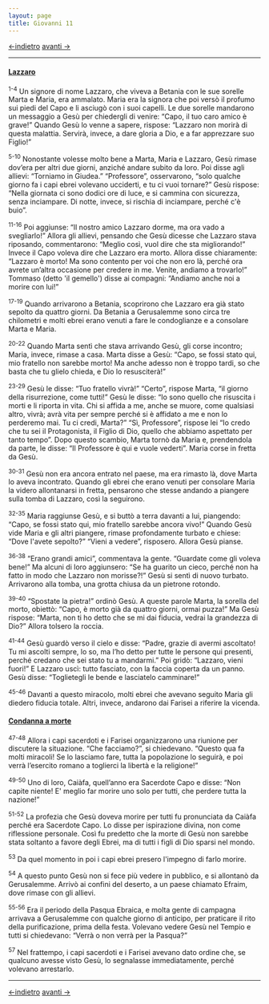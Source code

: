 ```yaml
---
layout: page
title: Giovanni 11
---
```

[<-indietro](gv10.html) [avanti ->](gv12.html)

--------------------------------
#### <a href="" id="lazzaro">Lazzaro</a>

<sup>1-4</sup> Un signore di nome Lazzaro, che viveva a Betania con le sue sorelle Marta e Maria, era ammalato. Maria era la signora che poi versò il profumo sui piedi del Capo e li asciugò con i suoi capelli. Le due sorelle mandarono un messaggio a Gesù per chiedergli di venire: “Capo, il tuo caro amico è grave!” Quando Gesù lo venne a sapere, rispose: “Lazzaro non morirà di questa malattia. Servirà, invece, a dare gloria a Dio, e a far apprezzare suo Figlio!”

<sup>5-10</sup> Nonostante volesse molto bene a Marta, Maria e Lazzaro, Gesù rimase dov’era per altri due giorni, anziché andare subito da loro. Poi disse agli allievi: “Torniamo in Giudea.” “Professore”, osservarono, “solo qualche giorno fa i capi ebrei volevano ucciderti, e tu ci vuoi tornare?” Gesù rispose: “Nella giornata ci sono dodici ore di luce, e si cammina con sicurezza, senza inciampare. Di notte, invece, si rischia di inciampare, perché c'è buio”.

<sup>11-16</sup> Poi aggiunse: “Il nostro amico Lazzaro dorme, ma ora vado a svegliarlo!” Allora gli allievi, pensando che Gesù dicesse che Lazzaro stava riposando, commentarono: “Meglio così, vuol dire che sta migliorando!” Invece il Capo voleva dire che Lazzaro era morto. Allora disse chiaramente: “Lazzaro è morto! Ma sono contento per voi che non ero là, perché ora avrete un’altra occasione per credere in me. Venite, andiamo a trovarlo!” Tommaso (detto 'il gemello') disse ai compagni: “Andiamo anche noi a morire con lui!”

<sup>17-19</sup> Quando arrivarono a Betania, scoprirono che Lazzaro era già stato sepolto da quattro giorni. Da Betania a Gerusalemme sono circa tre chilometri e molti ebrei erano venuti a fare le condoglianze e a consolare Marta e Maria.

<sup>20-22</sup> Quando Marta sentì che stava arrivando Gesù, gli corse incontro; Maria, invece, rimase a casa. Marta disse a Gesù: “Capo, se fossi stato qui, mio fratello non sarebbe morto! Ma anche adesso non è troppo tardi, so che basta che tu glielo chieda, e Dio lo resusciterà!”

<sup>23-29</sup> Gesù le disse: “Tuo fratello vivrà!” “Certo”, rispose Marta, “il giorno della risurrezione, come tutti!” Gesù le disse: “Io sono quello che risuscita i morti e li riporta in vita. Chi si affida a me, anche se muore, come qualsiasi altro, vivrà; avrà vita per sempre perché si è affidato a me e non lo perderemo mai. Tu ci credi, Marta?” “Sì, Professore”, rispose lei “Io credo che tu sei il Protagonista, il Figlio di Dio, quello che abbiamo aspettato per tanto tempo”. Dopo questo scambio, Marta tornò da Maria e, prendendola da parte, le disse: “Il Professore è qui e vuole vederti”. Maria corse in fretta da Gesù.

<sup>30-31</sup> Gesù non era ancora entrato nel paese, ma era rimasto là, dove Marta lo aveva incontrato. Quando gli ebrei che erano venuti per consolare Maria la videro allontanarsi in fretta, pensarono che stesse andando a piangere sulla tomba di Lazzaro, così la seguirono.

<sup>32-35</sup> Maria raggiunse Gesù, e si buttò a terra davanti a lui, piangendo: “Capo, se fossi stato qui, mio fratello sarebbe ancora vivo!” Quando Gesù vide Maria e gli altri piangere, rimase profondamente turbato e chiese: “Dove l'avete sepolto?” “Vieni a vedere”, risposero. Allora Gesù pianse.

<sup>36-38</sup> “Erano grandi amici”, commentava la gente. “Guardate come gli voleva bene!” Ma alcuni di loro aggiunsero: “Se ha guarito un cieco, perché non ha fatto in modo che Lazzaro non morisse?!” Gesù si sentì di nuovo turbato. Arrivarono alla tomba, una grotta chiusa da un pietrone rotondo.

<sup>39-40</sup> “Spostate la pietra!” ordinò Gesù. A queste parole Marta, la sorella del morto, obiettò: “Capo, è morto già da quattro giorni, ormai puzza!” Ma Gesù rispose: “Marta, non ti ho detto che se mi dai fiducia, vedrai la grandezza di Dio?” Allora tolsero la roccia.

<sup>41-44</sup> Gesù guardò verso il cielo e disse: “Padre, grazie di avermi ascoltato! Tu mi ascolti sempre, lo so, ma l’ho detto per tutte le persone qui presenti, perché credano che sei stato tu a mandarmi.” Poi gridò: “Lazzaro, vieni fuori!” E Lazzaro uscì: tutto fasciato, con la faccia coperta da un panno. Gesù disse: “Toglietegli le bende e lasciatelo camminare!”

<sup>45-46</sup> Davanti a questo miracolo, molti ebrei che avevano seguito Maria gli diedero fiducia totale. Altri, invece, andarono dai Farisei a riferire la vicenda.

#### <a href="" id="condanna_a_morte">Condanna a morte</a>

<sup>47-48</sup> Allora i capi sacerdoti e i Farisei organizzarono una riunione per discutere la situazione. “Che facciamo?”, si chiedevano. “Questo qua fa molti miracoli! Se lo lasciamo fare, tutta la popolazione lo seguirà, e poi verrà l’esercito romano a toglierci la libertà e la religione!”

<sup>49-50</sup> Uno di loro, Caiàfa, quell’anno era Sacerdote Capo e disse: “Non capite niente! E' meglio far morire uno solo per tutti, che perdere tutta la nazione!”

<sup>51-52</sup> La profezia che Gesù doveva morire per tutti fu pronunciata da Caiàfa perché era Sacerdote Capo. Lo disse per ispirazione divina, non come riflessione personale. Così fu predetto che la morte di Gesù non sarebbe stata soltanto a favore degli Ebrei, ma di tutti i figli di Dio sparsi nel mondo.

<sup>53</sup> Da quel momento in poi i capi ebrei presero l'impegno di farlo morire.

<sup>54</sup> A questo punto Gesù non si fece più vedere in pubblico, e si allontanò da Gerusalemme. Arrivò ai confini del deserto, a un paese chiamato Efraim, dove rimase con gli allievi.

<sup>55-56</sup> Era il periodo della Pasqua Ebraica, e molta gente di campagna arrivava a Gerusalemme con qualche giorno di anticipo, per praticare il rito della purificazione, prima della festa. Volevano vedere Gesù nel Tempio e tutti si chiedevano: “Verrà o non verrà per la Pasqua?”

<sup>57</sup> Nel frattempo, i capi sacerdoti e i Farisei avevano dato ordine che, se qualcuno avesse visto Gesù, lo segnalasse immediatamente, perché volevano arrestarlo.

--------------------------------
[<-indietro](gv10.html) [avanti ->](gv12.html)
